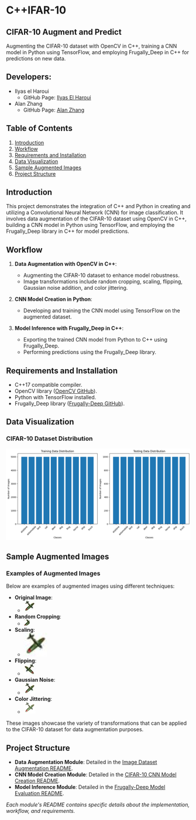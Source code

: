 # C++IFAR-10

## CIFAR-10 Augment and Predict
Augmenting the CIFAR-10 dataset with OpenCV in C++, training a CNN model in Python using TensorFlow, and employing Frugally_Deep in C++ for predictions on new data.

## Developers:
- Ilyas el Haroui
    - GitHub Page: [Ilyas El Haroui](https://github.com/Ilyaseh)
- Alan Zhang
    - GitHub Page: [Alan Zhang](https://github.com/alanZhang0813)

## Table of Contents
1. [Introduction](#introduction)
2. [Workflow](#workflow)
3. [Requirements and Installation](#requirements-and-installation)
4. [Data Visualization](#data-visualization)
5. [Sample Augmented Images](#sample-augmented-images)
6. [Project Structure](#project-structure)

## Introduction <a name="introduction"></a>
This project demonstrates the integration of C++ and Python in creating and utilizing a Convolutional Neural Network (CNN) for image classification. It involves data augmentation of the CIFAR-10 dataset using OpenCV in C++, building a CNN model in Python using TensorFlow, and employing the Frugally_Deep library in C++ for model predictions.

## Workflow <a name="workflow"></a>
1. **Data Augmentation with OpenCV in C++**:
    - Augmenting the CIFAR-10 dataset to enhance model robustness.
    - Image transformations include random cropping, scaling, flipping, Gaussian noise addition, and color jittering.

2. **CNN Model Creation in Python**:
    - Developing and training the CNN model using TensorFlow on the augmented dataset.

3. **Model Inference with Frugally_Deep in C++**:
    - Exporting the trained CNN model from Python to C++ using Frugally_Deep.
    - Performing predictions using the Frugally_Deep library.

## Requirements and Installation <a name="requirements-and-installation"></a>
- C++17 compatible compiler.
- OpenCV library ([OpenCV GitHub](https://github.com/opencv/opencv)).
- Python with TensorFlow installed.
- Frugally_Deep library ([Frugally-Deep GitHub](https://github.com/Dobiasd/frugally-deep)).

## Data Visualization <a name="data-visualization"></a>
### CIFAR-10 Dataset Distribution
![Data Distribution](data-distribution.png)

## Sample Augmented Images <a name="sample-augmented-images"></a>
### Examples of Augmented Images
Below are examples of augmented images using different techniques:

- **Original Image**:
    - ![Original Image](/images/original.jpg)
- **Random Cropping**:
    - ![Random Cropping](/images/random-cropping.jpg)
- **Scaling**:
    - ![Scaling](/images/scaling.jpg)
- **Flipping**:
    - ![Flipping](/images/flipping.jpg)
- **Gaussian Noise**:
    - ![Gaussian Noise](/images/gaussian-noise.jpg)
- **Color Jittering**:
    - ![Color Jittering](/images/jittering.jpg)

These images showcase the variety of transformations that can be applied to the CIFAR-10 dataset for data augmentation purposes.

## Project Structure <a name="project-structure"></a>
- **Data Augmentation Module**: Detailed in the [Image Dataset Augmentation README](./augment-images/README.md).
- **CNN Model Creation Module**: Detailed in the [CIFAR-10 CNN Model Creation README](./create-model/README.md).
- **Model Inference Module**: Detailed in the [Frugally-Deep Model Evaluation README](./frugally-deep-imp/README.md).

*Each module's README contains specific details about the implementation, workflow, and requirements.*
